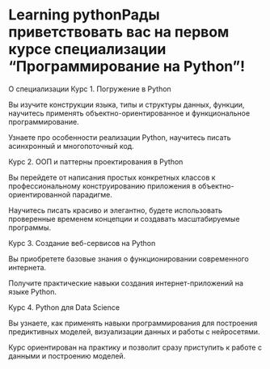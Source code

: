 # Learning pythonРады приветствовать вас на первом курсе специализации “Программирование на Python”!

О специализации
Курс 1. Погружение в Python

Вы изучите конструкции языка, типы и структуры данных, функции, научитесь применять объектно-ориентированное и функциональное программирование.

Узнаете про особенности реализации Python, научитесь писать асинхронный и многопоточный код.

Курс 2. ООП и паттерны проектирования в Python

Вы перейдете от написания простых конкретных классов к профессиональному конструированию приложения в объектно-ориентированной парадигме.

Научитесь писать красиво и элегантно, будете использовать проверенные временем концепции и создавать масштабируемые программы.

Курс 3. Создание веб-сервисов на Python

Вы приобретете базовые знания о функционировании современного интернета.

Получите практические навыки создания интернет-приложений на языке Python.

Курс 4. Python для Data Science

Вы узнаете, как применять навыки программирования для построения предиктивных моделей, визуализации данных и работы с нейросетями.

Курс ориентирован на практику и позволит сразу приступить к работе с данными и построению моделей.
